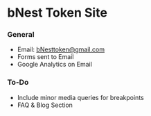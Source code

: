 # bNest Token Site

### General
- Email: bNesttoken@gmail.com
- Forms sent to Email
- Google Analytics on Email

### To-Do
- Include minor media queries for breakpoints
- FAQ & Blog Section
